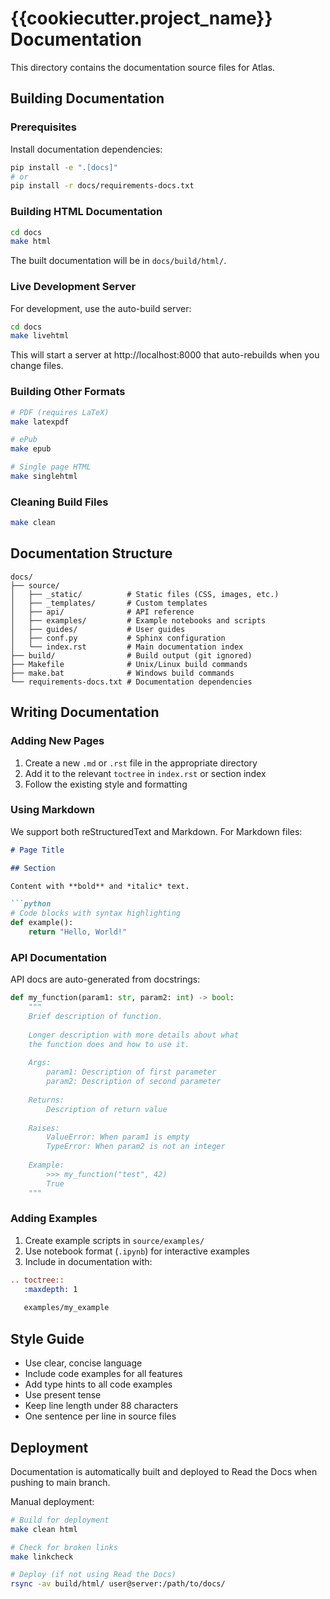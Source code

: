 # {{cookiecutter.project_name}} Documentation

This directory contains the documentation source files for Atlas.

## Building Documentation

### Prerequisites

Install documentation dependencies:

```bash
pip install -e ".[docs]"
# or
pip install -r docs/requirements-docs.txt
```

### Building HTML Documentation

```bash
cd docs
make html
```

The built documentation will be in `docs/build/html/`.

### Live Development Server

For development, use the auto-build server:

```bash
cd docs
make livehtml
```

This will start a server at http://localhost:8000 that auto-rebuilds when you change files.

### Building Other Formats

```bash
# PDF (requires LaTeX)
make latexpdf

# ePub
make epub

# Single page HTML
make singlehtml
```

### Cleaning Build Files

```bash
make clean
```

## Documentation Structure

```
docs/
├── source/
│   ├── _static/          # Static files (CSS, images, etc.)
│   ├── _templates/       # Custom templates
│   ├── api/              # API reference
│   ├── examples/         # Example notebooks and scripts
│   ├── guides/           # User guides
│   ├── conf.py           # Sphinx configuration
│   └── index.rst         # Main documentation index
├── build/                # Build output (git ignored)
├── Makefile              # Unix/Linux build commands
├── make.bat              # Windows build commands
└── requirements-docs.txt # Documentation dependencies
```

## Writing Documentation

### Adding New Pages

1. Create a new `.md` or `.rst` file in the appropriate directory
2. Add it to the relevant `toctree` in `index.rst` or section index
3. Follow the existing style and formatting

### Using Markdown

We support both reStructuredText and Markdown. For Markdown files:

```markdown
# Page Title

## Section

Content with **bold** and *italic* text.

```python
# Code blocks with syntax highlighting
def example():
    return "Hello, World!"
```

### API Documentation

API docs are auto-generated from docstrings:

```python
def my_function(param1: str, param2: int) -> bool:
    """
    Brief description of function.
    
    Longer description with more details about what
    the function does and how to use it.
    
    Args:
        param1: Description of first parameter
        param2: Description of second parameter
        
    Returns:
        Description of return value
        
    Raises:
        ValueError: When param1 is empty
        TypeError: When param2 is not an integer
        
    Example:
        >>> my_function("test", 42)
        True
    """
```

### Adding Examples

1. Create example scripts in `source/examples/`
2. Use notebook format (`.ipynb`) for interactive examples
3. Include in documentation with:

```rst
.. toctree::
   :maxdepth: 1
   
   examples/my_example
```

## Style Guide

- Use clear, concise language
- Include code examples for all features
- Add type hints to all code examples
- Use present tense
- Keep line length under 88 characters
- One sentence per line in source files

## Deployment

Documentation is automatically built and deployed to Read the Docs when pushing to main branch.

Manual deployment:

```bash
# Build for deployment
make clean html

# Check for broken links
make linkcheck

# Deploy (if not using Read the Docs)
rsync -av build/html/ user@server:/path/to/docs/
```
